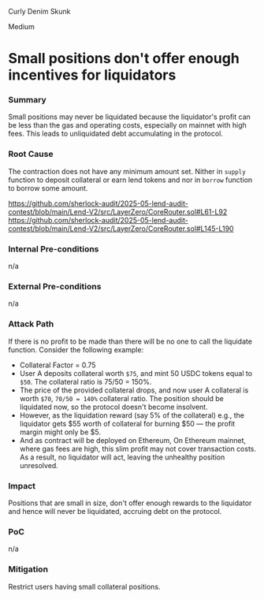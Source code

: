 Curly Denim Skunk

Medium

# Small positions don't offer enough incentives for liquidators

### Summary

Small positions may never be liquidated because the liquidator's profit can be less than the gas and operating costs, especially on mainnet with high fees. This leads to unliquidated debt accumulating in the protocol.

### Root Cause

The contraction does not have any minimum amount set. Nither in `supply` function to deposit collateral or earn lend tokens and nor in `borrow` function to borrow some amount.

https://github.com/sherlock-audit/2025-05-lend-audit-contest/blob/main/Lend-V2/src/LayerZero/CoreRouter.sol#L61-L92
https://github.com/sherlock-audit/2025-05-lend-audit-contest/blob/main/Lend-V2/src/LayerZero/CoreRouter.sol#L145-L190

### Internal Pre-conditions

n/a

### External Pre-conditions

n/a

### Attack Path

If there is no profit to be made than there will be no one to call the liquidate function. Consider the following example:
- Collateral Factor = 0.75
-  User A deposits collateral worth `$75`, and mint 50 USDC tokens equal to `$50`. The collateral ratio is 75/50 = 150%.
- The price of the provided collateral drops, and now user A collateral is worth `$70`, `70/50 = 140%` collateral ratio. The position should be liquidated now, so the protocol doesn't become insolvent.
- However, as the liquidation reward (say 5% of the collateral) e.g., the liquidator gets $55 worth of collateral for burning $50 — the profit margin might only be $5.
- And as contract will be deployed on Ethereum, On Ethereum mainnet, where gas fees are high, this slim profit may not cover transaction costs. As a result, no liquidator will act, leaving the unhealthy position unresolved.



### Impact

Positions that are small in size, don't offer enough rewards to the liquidator and hence will never be liquidated, accruing debt on the protocol.

### PoC

n/a

### Mitigation

Restrict users having small collateral positions.